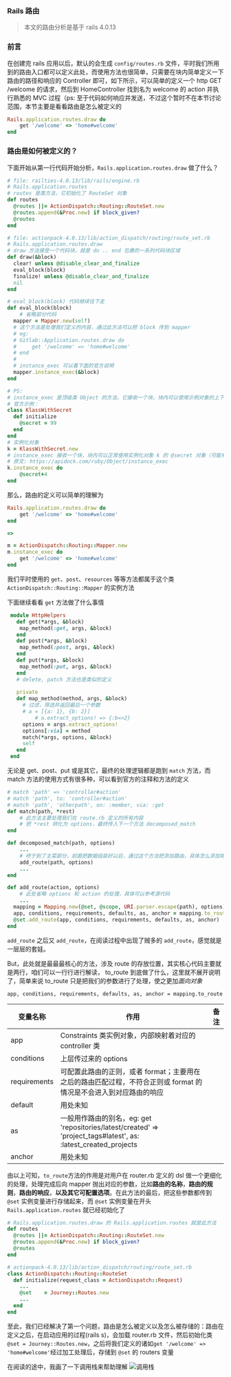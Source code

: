 ### Rails 路由
> 本文的路由分析是基于 rails 4.0.13

### 前言
在创建完 rails 应用以后，默认的会生成 `config/routes.rb` 文件，平时我们所用到的路由入口都可以定义此处，而使用方法也很简单，只需要在块内简单定义一下路由的路径和响应的 Controller 即可，如下所示，可以简单的定义一个 http GET /welcome 的请求，然后到 HomeController 找到名为 welcome 的 action 并执行熟悉的 MVC 过程（ps: 至于代码如何响应并发送，不过这个暂时不在本节讨论范围，本节主要是看看路由是怎么被定义的

```ruby
Rails.application.routes.draw do
	get '/welcome' => 'home#welcome'
end
```

### 路由是如何被定义的？
下面开始从第一行代码开始分析，`Rails.application.routes.draw` 做了什么？

```ruby
# file: railties-4.0.13/lib/rails/engine.rb
# Rails.application.routes
# routes 是类方法，它初始化了 RouteSet 对象
def routes
  @routes ||= ActionDispatch::Routing::RouteSet.new
  @routes.append(&Proc.new) if block_given?
  @routes
end

# file: actionpack-4.0.13/lib/action_dispatch/routing/route_set.rb
# Rails.application.routes.draw
# draw 方法接受一个代码块，就是 do .. end 包裹的一系列代码块区域
def draw(&block)
  clear! unless @disable_clear_and_finalize
  eval_block(block)
  finalize! unless @disable_clear_and_finalize
  nil
end

# eval_block(block) 代码继续往下走
def eval_block(block)
	# 省略部分代码
  mapper = Mapper.new(self)
  # 这个方法是处理我们定义的内容，通过此方法可以把 block 传到 mapper
  # eg:
  # Gitlab::Application.routes.draw do
  #		get '/welcome' => 'home#welcome'
  # end
  # 
  # instance_exec 可以看下面的官方说明
  mapper.instance_exec(&block) 
end

# PS:
# instance_exec 是顶级类 Object 的方法，它接收一个块，块内可以使用示例对象的上下文
# 官方示例：
class KlassWithSecret
  def initialize
    @secret = 99
  end
end
# 实例化对象
k = KlassWithSecret.new
# instance_exec 接收一个块，块内可以正常使用实例化对象 k 的 @secret 对象（可能有点拗口，理解一下）
# 原文: https://apidock.com/ruby/Object/instance_exec
k.instance_exec do
	@secret+4
end
```

那么，路由的定义可以简单的理解为
```ruby
Rails.application.routes.draw do
	get '/welcome' => 'home#welcome'
end

=>

m = ActionDispatch::Routing::Mapper.new
m.instance_exec do
	get '/welcome' => 'home#welcome'
end
```

我们平时使用的 `get`、`post`、`resources` 等等方法都属于这个类 `ActionDispatch::Routing::Mapper` 的实例方法

下面继续看看 `get` 方法做了什么事情
```ruby
 module HttpHelpers
   def get(*args, &block)
   	map_method(:get, args, &block)
   end
   def post(*args, &block)
   	map_method(:post, args, &block)
   end
   def put(*args, &block)
   	map_method(:put, args, &block)
   end
   # delete, patch 方法也是类似的定义
   
   private
   def map_method(method, args, &block)
     # 过滤，筛选并返回最后一个参数
     # a = [{a: 1}, {b: 2}]
		 # a.extract_options! => {:b=>2}
     options = args.extract_options!
     options[:via] = method
     match(*args, options, &block)
     self
   end
 end 
```

无论是 get、post、put 或是其它，最终的处理逻辑都是跑到 `match` 方法，而 match 方法的使用方式有很多种，可以看到官方的注释和方法的定义

```ruby
# match 'path' => 'controller#action'
# match 'path', to: 'controller#action'
# match 'path', 'otherpath', on: :member, via: :get
def match(path, *rest)
	# 此方法主要处理我们在 route.rb 定义的所有内容
	# 把 *rest 转化为 options，最终传入下一个方法 decomposed_match
end

def decomposed_match(path, options)
	...
	# 终于到了主菜部分，前面把数据组装好以后，通过这个方法把添加路由，具体怎么添加呢？
	add_route(path, options)
	...
end

def add_route(action, options)
	# 此处省略 options 和 action 的处理，具体可以参考源代码
	...
  mapping = Mapping.new(@set, @scope, URI.parser.escape(path), options)
  app, conditions, requirements, defaults, as, anchor = mapping.to_route
  @set.add_route(app, conditions, requirements, defaults, as, anchor)
end
```

 `add_route` 之后又 `add_route`，在阅读过程中出现了贼多的 `add_route`，感觉就是一层层的套娃。

But，此处就是最最最核心的方法，涉及 route 的存放位置，其实核心代码主要就是两行，咱们可以一行行进行解读， to_route 到底做了什么，这里就不展开说明了，简单来说 to_route 只是把我们的参数进行了处理，使之更加*面向对象*

`app, conditions, requirements, defaults, as, anchor = mapping.to_route`

| 变量名称     | 作用                                                         | 备注 |
| ------------ | ------------------------------------------------------------ | ---- |
| app          | Constraints 类实例对象，内部映射着对应的 controller 类       |      |
| conditions   | 上层传过来的 options                                         |      |
| requirements | 可配置此路由的正则，或者 format；主要用在之后的路由匹配过程，不符合正则或 format 的情况是不会进入到对应路由的响应 |      |
| default      | 用处未知                                                     |      |
| as           | 一般用作路由的别名，eg: get 'repositories/latest/created' => 'project_tags#latest', as: :latest_created_projects |      |
| anchor       | 用处未知                                                     |      |

由以上可知，`to_route`方法的作用是对用户在 router.rb 定义的 dsl 做一个更细化的处理，处理完成后向 mapper 抛出对应的参数，比如**路由的名称**，**路由的规则**，**路由的响应**，**以及其它可配置选项**。在此方法的最后，把这些参数都传到 `@set` 实例变量进行存储起来，而 `@set` 实例变量在开头 `Rails.application.routes` 就已经初始化了

```ruby
# Rails.application.routes.draw 的 Rails.application.routes 就是此方法
def routes
  @routes ||= ActionDispatch::Routing::RouteSet.new
  @routes.append(&Proc.new) if block_given?
  @routes
end

# actionpack-4.0.13/lib/action_dispatch/routing/route_set.rb
class ActionDispatch::Routing::RouteSet
  def initialize(request_class = ActionDispatch::Request)
    ...
    @set    = Journey::Routes.new
    ...
  end
end
```

至此，我们已经解决了第一个问题，路由是怎么被定义以及怎么被存储的：路由在定义之后，在启动应用的过程(rails s)，会加载 router.rb 文件，然后初始化类 `@set = Journey::Routes.new`，之后将我们定义的诸如`get '/welcome' => 'home#welcome'`经过加工处理后，存储到 `@set` 的 routers 变量

在阅读的途中，我画了一下调用栈来帮助理解
![调用栈](/images/action_pack/1.png)

